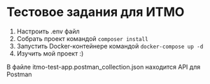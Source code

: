 # Тестовое задания для ИТМО

1. Настроить .env файл
2. Собрать проект командой `composer install`
3. Запустить Docker-контейнере командой `docker-compose up -d`
4. Изучить мой проект :)

В файле itmo-test-app.postman_collection.json находится API для Postman